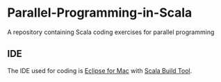 # Parallel-Programming-in-Scala
A repository containing Scala coding exercises for parallel programming

## IDE

The IDE used for coding is [Eclipse for Mac](https://www.jetbrains.com/idea/download/#section=mac) with [Scala Build Tool](https://www.jetbrains.com/help/idea/2016.2/creating-and-running-your-scala-application.html).

